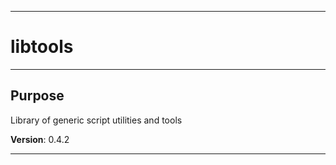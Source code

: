 * * *
# libtools
* * *
## Purpose

Library of generic script utilities and tools

**Version**: 0.4.2

* * *
